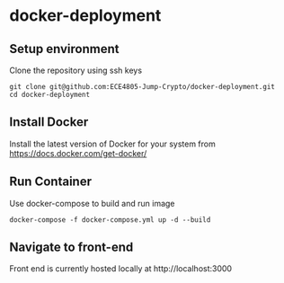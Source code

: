 # docker-deployment
## Setup environment
Clone the repository using ssh keys

```
git clone git@github.com:ECE4805-Jump-Crypto/docker-deployment.git
cd docker-deployment
```

## Install Docker
Install the latest version of Docker for your system from https://docs.docker.com/get-docker/

## Run Container
Use docker-compose to build and run image
```
docker-compose -f docker-compose.yml up -d --build
```

## Navigate to front-end
Front end is currently hosted locally at http://localhost:3000
